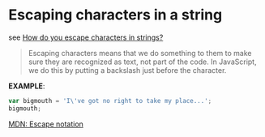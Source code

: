 # Escaping characters in a string

see [How do you escape characters in strings?](https://developer.mozilla.org/en-US/docs/Learn/JavaScript/First_steps/Strings#Escaping_characters_in_a_string)

> Escaping characters means that we do something to them to make sure they are recognized as text, not part of the code. In JavaScript, we do this by putting a backslash just before the character.

**EXAMPLE**:

```javascript
var bigmouth = 'I\'ve got no right to take my place...';
bigmouth;
```

[MDN: Escape notation](https://developer.mozilla.org/en-US/docs/Web/JavaScript/Reference/Global_Objects/String#Escape_notation)